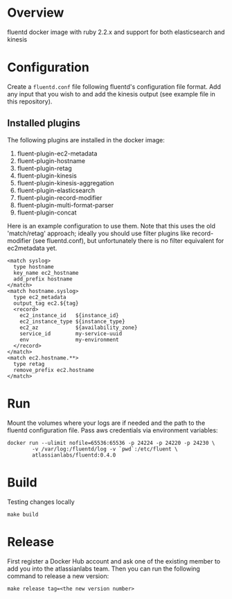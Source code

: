 # Overview

fluentd docker image with ruby 2.2.x and support for both elasticsearch and kinesis

# Configuration

Create a `fluentd.conf` file following fluentd's configuration file
format. Add any input that you wish to and add the kinesis output
(see example file in this repository).

## Installed plugins

The following plugins are installed in the docker image:

1. fluent-plugin-ec2-metadata
1. fluent-plugin-hostname
1. fluent-plugin-retag
1. fluent-plugin-kinesis
1. fluent-plugin-kinesis-aggregation
1. fluent-plugin-elasticsearch
1. fluent-plugin-record-modifier
1. fluent-plugin-multi-format-parser
1. fluent-plugin-concat

Here is an example configuration to use them. Note that this uses
the old 'match/retag' approach; ideally you should use filter plugins
like record-modifier (see fluentd.conf), but unfortunately there
is no filter equivalent for ec2metadata yet.

```
<match syslog>
  type hostname
  key_name ec2_hostname
  add_prefix hostname
</match>
<match hostname.syslog>
  type ec2_metadata
  output_tag ec2.${tag}
  <record>
    ec2_instance_id   ${instance_id}
    ec2_instance_type ${instance_type}
    ec2_az            ${availability_zone}
    service_id        my-service-uuid
    env               my-environment
  </record>
</match>
<match ec2.hostname.**>
  type retag
  remove_prefix ec2.hostname
</match>
```

# Run

Mount the volumes where your logs are if needed and the path to the
fluentd configuration file. Pass aws credentials via environment
variables:

    docker run --ulimit nofile=65536:65536 -p 24224 -p 24220 -p 24230 \
            -v /var/log:/fluentd/log -v `pwd`:/etc/fluent \
            atlassianlabs/fluentd:0.4.0

# Build
Testing changes locally
```
make build
```

# Release
First register a Docker Hub account and ask one of the existing member to add you into the atlassianlabs team. Then you can run the following command to release a new version:

```
make release tag=<the new version number>
```
